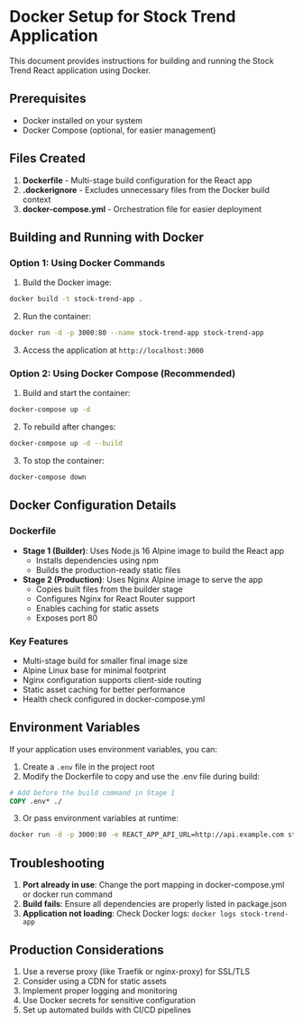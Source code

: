 # Docker Setup for Stock Trend Application

This document provides instructions for building and running the Stock Trend React application using Docker.

## Prerequisites

- Docker installed on your system
- Docker Compose (optional, for easier management)

## Files Created

1. **Dockerfile** - Multi-stage build configuration for the React app
2. **.dockerignore** - Excludes unnecessary files from the Docker build context
3. **docker-compose.yml** - Orchestration file for easier deployment

## Building and Running with Docker

### Option 1: Using Docker Commands

1. Build the Docker image:
```bash
docker build -t stock-trend-app .
```

2. Run the container:
```bash
docker run -d -p 3000:80 --name stock-trend-app stock-trend-app
```

3. Access the application at `http://localhost:3000`

### Option 2: Using Docker Compose (Recommended)

1. Build and start the container:
```bash
docker-compose up -d
```

2. To rebuild after changes:
```bash
docker-compose up -d --build
```

3. To stop the container:
```bash
docker-compose down
```

## Docker Configuration Details

### Dockerfile
- **Stage 1 (Builder)**: Uses Node.js 16 Alpine image to build the React app
  - Installs dependencies using npm
  - Builds the production-ready static files
- **Stage 2 (Production)**: Uses Nginx Alpine image to serve the app
  - Copies built files from the builder stage
  - Configures Nginx for React Router support
  - Enables caching for static assets
  - Exposes port 80

### Key Features
- Multi-stage build for smaller final image size
- Alpine Linux base for minimal footprint
- Nginx configuration supports client-side routing
- Static asset caching for better performance
- Health check configured in docker-compose.yml

## Environment Variables

If your application uses environment variables, you can:

1. Create a `.env` file in the project root
2. Modify the Dockerfile to copy and use the .env file during build:
```dockerfile
# Add before the build command in Stage 1
COPY .env* ./
```

3. Or pass environment variables at runtime:
```bash
docker run -d -p 3000:80 -e REACT_APP_API_URL=http://api.example.com stock-trend-app
```

## Troubleshooting

1. **Port already in use**: Change the port mapping in docker-compose.yml or docker run command
2. **Build fails**: Ensure all dependencies are properly listed in package.json
3. **Application not loading**: Check Docker logs: `docker logs stock-trend-app`

## Production Considerations

1. Use a reverse proxy (like Traefik or nginx-proxy) for SSL/TLS
2. Consider using a CDN for static assets
3. Implement proper logging and monitoring
4. Use Docker secrets for sensitive configuration
5. Set up automated builds with CI/CD pipelines